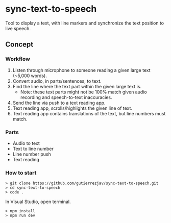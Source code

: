 # sync-text-to-speech

Tool to display a text, with line markers and synchronize the text position to live speech.

## Concept

### Workflow

1. Listen through microphone to someone reading a given large text (~5,000 words).
2. Convert audio, in parts/sentences, to text.
3. Find the line where the text part within the given large text is.
   - Note: these text parts might not be 100% match given audio recording and speech-to-text inaccuracies.
4. Send the line via push to a text reading app.
5. Text reading app, scrolls/highlights the given line of text.
6. Text reading app contains translations of the text, but line numbers must match.

### Parts

- Audio to text
- Text to line number
- Line number push
- Text reading

### How to start

```
> git clone https://github.com/gutierrezjav/sync-text-to-speech.git
> cd sync-text-to-speech
> code .
```

In Visual Studio, open terminal.

```
> npm install
> npm run dev
```
